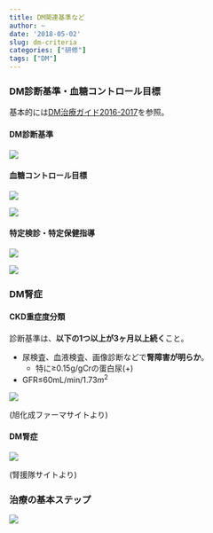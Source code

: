 ```yaml
---
title: DM関連基準など
author: ~
date: '2018-05-02'
slug: dm-criteria
categories: ["研修"]
tags: ["DM"]
---
```


<div id="toc"></div>

### DM診断基準・血糖コントロール目標

基本的には[DM治療ガイド2016-2017](http://www.jds.or.jp/modules/education/index.php?content_id=11)を参照。

#### DM診断基準

![](http://www.fa.kyorin.co.jp/jds/uploads/image/jds_guide_2016-2017_04.jpg)

#### 血糖コントロール目標

![](http://www.fa.kyorin.co.jp/jds/uploads/image/jds_guide_2016-2017_06.jpg)
 

![](http://www.fa.kyorin.co.jp/jds/uploads/image/jds_guide_2016-2017_07.jpg)

#### 特定検診・特定保健指導

![](http://www.fa.kyorin.co.jp/jds/uploads/image/jds_guide_2016-2017_10.jpg)

![](http://www.fa.kyorin.co.jp/jds/uploads/image/jds_guide_2016-2017_11.jpg)

### DM腎症

#### CKD重症度分類

診断基準は、**以下の1つ以上が3ヶ月以上続く**こと。

* 尿検査、血液検査、画像診断などで**腎障害が明らか**。
    * 特に$\geq$0.15g/gCrの蛋白尿(+)
* GFR$\leq$60mL/min/1.73$m^2$

![](https://www.asahikasei-pharma.co.jp/health/kidney/ckd/images/img_diagnosis_01.gif)

(旭化成ファーマサイトより)

#### DM腎症

![](https://jinentai.com/system/column_images/image_files/000/000/093/original/f2ca66aba0e00b6230360437fdce0553b23b3d45.png?1468978104)

(腎援隊サイトより)


### 治療の基本ステップ

![](http://www.fa.kyorin.co.jp/jds/uploads/image/jds_guide_2016-2017_05.jpg)